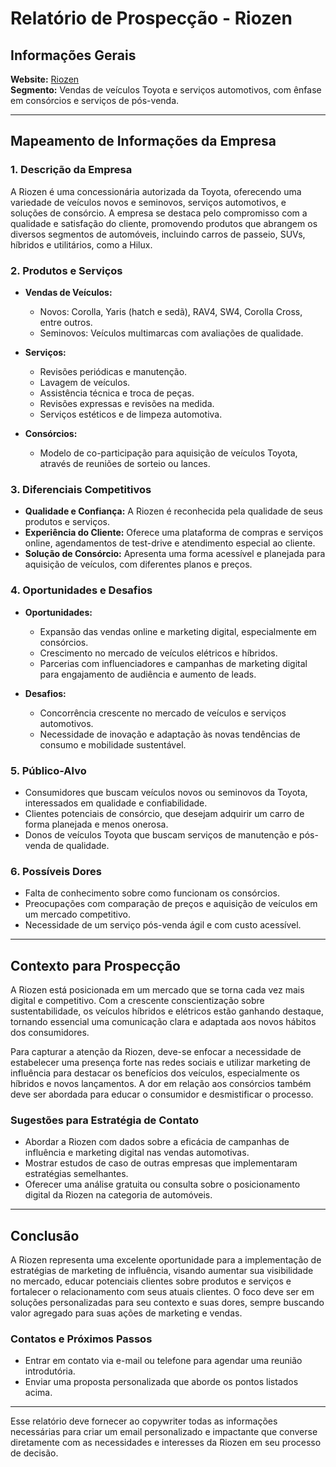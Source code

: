 # Relatório de Prospecção - Riozen

## Informações Gerais
**Website:** [Riozen](http://www.riozen.com.br)  
**Segmento:** Vendas de veículos Toyota e serviços automotivos, com ênfase em consórcios e serviços de pós-venda.

---

## Mapeamento de Informações da Empresa

### 1. **Descrição da Empresa**
A Riozen é uma concessionária autorizada da Toyota, oferecendo uma variedade de veículos novos e seminovos, serviços automotivos, e soluções de consórcio. A empresa se destaca pelo compromisso com a qualidade e satisfação do cliente, promovendo produtos que abrangem os diversos segmentos de automóveis, incluindo carros de passeio, SUVs, híbridos e utilitários, como a Hilux.

### 2. **Produtos e Serviços**
- **Vendas de Veículos:**
  - Novos: Corolla, Yaris (hatch e sedã), RAV4, SW4, Corolla Cross, entre outros.
  - Seminovos: Veículos multimarcas com avaliações de qualidade.

- **Serviços:**
  - Revisões periódicas e manutenção.
  - Lavagem de veículos.
  - Assistência técnica e troca de peças.
  - Revisões expressas e revisões na medida.
  - Serviços estéticos e de limpeza automotiva.

- **Consórcios:**
  - Modelo de co-participação para aquisição de veículos Toyota, através de reuniões de sorteio ou lances.
  
### 3. **Diferenciais Competitivos**
- **Qualidade e Confiança:** A Riozen é reconhecida pela qualidade de seus produtos e serviços.
- **Experiência do Cliente:** Oferece uma plataforma de compras e serviços online, agendamentos de test-drive e atendimento especial ao cliente.
- **Solução de Consórcio:** Apresenta uma forma acessível e planejada para aquisição de veículos, com diferentes planos e preços.

### 4. **Oportunidades e Desafios**
- **Oportunidades:**
  - Expansão das vendas online e marketing digital, especialmente em consórcios.
  - Crescimento no mercado de veículos elétricos e híbridos.
  - Parcerias com influenciadores e campanhas de marketing digital para engajamento de audiência e aumento de leads.

- **Desafios:**
  - Concorrência crescente no mercado de veículos e serviços automotivos.
  - Necessidade de inovação e adaptação às novas tendências de consumo e mobilidade sustentável.

### 5. **Público-Alvo**
- Consumidores que buscam veículos novos ou seminovos da Toyota, interessados em qualidade e confiabilidade.
- Clientes potenciais de consórcio, que desejam adquirir um carro de forma planejada e menos onerosa.
- Donos de veículos Toyota que buscam serviços de manutenção e pós-venda de qualidade.

### 6. **Possíveis Dores**
- Falta de conhecimento sobre como funcionam os consórcios.
- Preocupações com comparação de preços e aquisição de veículos em um mercado competitivo.
- Necessidade de um serviço pós-venda ágil e com custo acessível.

---

## Contexto para Prospecção

A Riozen está posicionada em um mercado que se torna cada vez mais digital e competitivo. Com a crescente conscientização sobre sustentabilidade, os veículos híbridos e elétricos estão ganhando destaque, tornando essencial uma comunicação clara e adaptada aos novos hábitos dos consumidores.

Para capturar a atenção da Riozen, deve-se enfocar a necessidade de estabelecer uma presença forte nas redes sociais e utilizar marketing de influência para destacar os benefícios dos veículos, especialmente os híbridos e novos lançamentos. A dor em relação aos consórcios também deve ser abordada para educar o consumidor e desmistificar o processo.

### Sugestões para Estratégia de Contato 
- Abordar a Riozen com dados sobre a eficácia de campanhas de influência e marketing digital nas vendas automotivas.
- Mostrar estudos de caso de outras empresas que implementaram estratégias semelhantes.
- Oferecer uma análise gratuita ou consulta sobre o posicionamento digital da Riozen na categoria de automóveis.

---

## Conclusão
A Riozen representa uma excelente oportunidade para a implementação de estratégias de marketing de influência, visando aumentar sua visibilidade no mercado, educar potenciais clientes sobre produtos e serviços e fortalecer o relacionamento com seus atuais clientes. O foco deve ser em soluções personalizadas para seu contexto e suas dores, sempre buscando valor agregado para suas ações de marketing e vendas. 

### Contatos e Próximos Passos
- Entrar em contato via e-mail ou telefone para agendar uma reunião introdutória.
- Enviar uma proposta personalizada que aborde os pontos listados acima.

---

Esse relatório deve fornecer ao copywriter todas as informações necessárias para criar um email personalizado e impactante que converse diretamente com as necessidades e interesses da Riozen em seu processo de decisão.